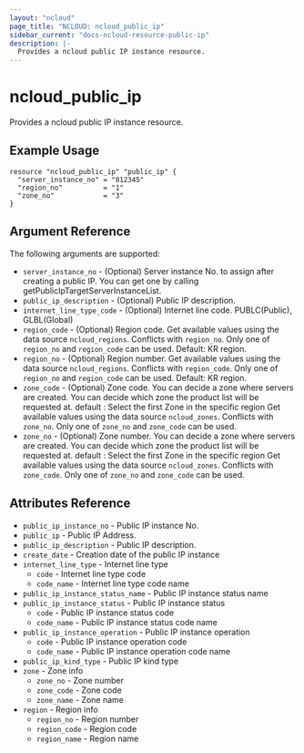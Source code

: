 ```yaml
---
layout: "ncloud"
page_title: "NCLOUD: ncloud_public_ip"
sidebar_current: "docs-ncloud-resource-public-ip"
description: |-
  Provides a ncloud public IP instance resource.
---
```


# ncloud_public_ip

Provides a ncloud public IP instance resource.

## Example Usage

```hcl
resource "ncloud_public_ip" "public_ip" {
  "server_instance_no" = "812345"
  "region_no"          = "1"
  "zone_no"            = "3"
}
```

## Argument Reference

The following arguments are supported:

* `server_instance_no` - (Optional) Server instance No. to assign after creating a public IP. You can get one by calling getPublicIpTargetServerInstanceList.
* `public_ip_description` - (Optional) Public IP description.
* `internet_line_type_code` - (Optional) Internet line code. PUBLC(Public), GLBL(Global)
* `region_code` - (Optional) Region code. Get available values using the data source `ncloud_regions`.
    Conflicts with `region_no`. Only one of `region_no` and `region_code` can be used.
    Default: KR region.
* `region_no` - (Optional) Region number. Get available values using the data source `ncloud_regions`.
    Conflicts with `region_code`. Only one of `region_no` and `region_code` can be used.
    Default: KR region.
* `zone_code` - (Optional) Zone code. You can decide a zone where servers are created. You can decide which zone the product list will be requested at. default : Select the first Zone in the specific region
    Get available values using the data source `ncloud_zones`.
    Conflicts with `zone_no`. Only one of `zone_no` and `zone_code` can be used.
* `zone_no` - (Optional) Zone number. You can decide a zone where servers are created. You can decide which zone the product list will be requested at. default : Select the first Zone in the specific region
    Get available values using the data source `ncloud_zones`.
    Conflicts with `zone_code`. Only one of `zone_no` and `zone_code` can be used.

## Attributes Reference

* `public_ip_instance_no` - Public IP instance No.
* `public_ip` - Public IP Address.
* `public_ip_description` - Public IP description.
* `create_date` - Creation date of the public IP instance
* `internet_line_type` - Internet line type
    * `code` - Internet line type code
    * `code_name` - Internet line type code name
* `public_ip_instance_status_name` - Public IP instance status name
* `public_ip_instance_status` - Public IP instance status
    * `code` - Public IP instance status code
    * `code_name` - Public IP instance status code name
* `public_ip_instance_operation` - Public IP instance operation
    * `code` - Public IP instance operation code
    * `code_name` - Public IP instance operation code name
* `public_ip_kind_type` - Public IP kind type
* `zone` - Zone info
    * `zone_no` - Zone number
    * `zone_code` - Zone code
    * `zone_name` - Zone name
* `region` - Region info
    * `region_no` - Region number
    * `region_code` - Region code
    * `region_name` - Region name
